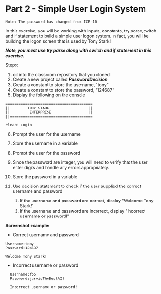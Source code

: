 # Part 2 - Simple User Login System
```
Note: The password has changed from ICE-10
```

In this exercise, you will be working with inputs, constants, try parse,switch and if statement to build a simple
user logon system. In fact, you will be building the logon screen that is used by Tony Stark!

***Note, you must use try parse along with switch and if statement in this exercise.***

Steps:
1. cd into the classroom repository that you cloned
2. Create a new project called ***PasswordDecision***
3. Create a constant to store the username, "tony"
4. Create a constant to store the password, "124687"
5. Display the following on the console 
```
========================================
||        TONY STARK                  ||
||         ENTERPRISE                 ||
||======================================

Please Login
```
6. Prompt the user for the username
7. Store the username in a variable
8. Prompt the user for the password
9. Since the password are integer, you will need to verify that the user enter digits and handle any errors appropriately.
10. Store the password in a variable

11. Use decision statement to check if the user supplied the correct username and password
    1. If the username and password are correct, display "Welcome Tony Stark!"
    2. If the username and password are incorrect, display "Incorrect username or password!"

**Screenshot example:**
- Correct username and password
```
Username:tony
Password:124687

Welcome Tony Stark!
```

- Incorrect username or password
```
  Username:foo
  Password:jarvisTheBestAI!
  
  Incorrect username or password!
```